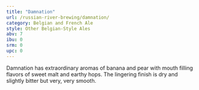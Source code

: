 ```yaml
---
title: "Damnation"
url: /russian-river-brewing/damnation/
category: Belgian and French Ale
style: Other Belgian-Style Ales
abv: 7
ibu: 0
srm: 0
upc: 0
---
```

Damnation has extraordinary aromas of banana and pear with mouth filling flavors of sweet malt and earthy hops. The lingering finish is dry and slightly bitter but very, very smooth.
